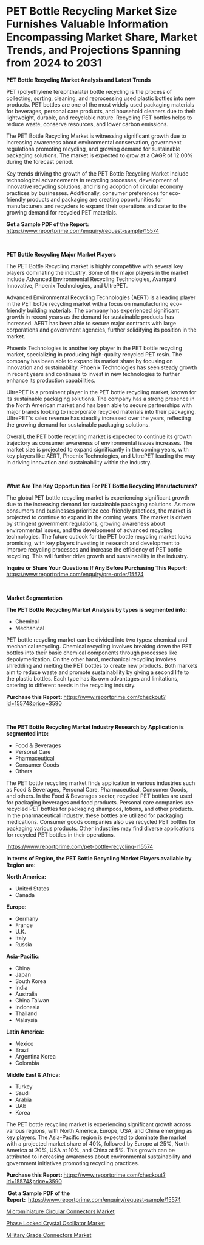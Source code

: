 <p><h1>PET Bottle Recycling Market Size Furnishes Valuable Information Encompassing Market Share, Market Trends, and Projections Spanning from 2024 to 2031</h1></p><p><strong>PET Bottle Recycling Market Analysis and Latest Trends</strong></p>
<p><p>PET (polyethylene terephthalate) bottle recycling is the process of collecting, sorting, cleaning, and reprocessing used plastic bottles into new products. PET bottles are one of the most widely used packaging materials for beverages, personal care products, and household cleaners due to their lightweight, durable, and recyclable nature. Recycling PET bottles helps to reduce waste, conserve resources, and lower carbon emissions.</p><p>The PET Bottle Recycling Market is witnessing significant growth due to increasing awareness about environmental conservation, government regulations promoting recycling, and growing demand for sustainable packaging solutions. The market is expected to grow at a CAGR of 12.00% during the forecast period.</p><p>Key trends driving the growth of the PET Bottle Recycling Market include technological advancements in recycling processes, development of innovative recycling solutions, and rising adoption of circular economy practices by businesses. Additionally, consumer preferences for eco-friendly products and packaging are creating opportunities for manufacturers and recyclers to expand their operations and cater to the growing demand for recycled PET materials.</p></p>
<p><strong>Get a Sample PDF of the Report:&nbsp;</strong> <a href="https://www.reportprime.com/enquiry/request-sample/15574">https://www.reportprime.com/enquiry/request-sample/15574</a></p>
<p>&nbsp;</p>
<p><strong>PET Bottle Recycling Major Market Players</strong></p>
<p><p>The PET Bottle Recycling market is highly competitive with several key players dominating the industry. Some of the major players in the market include Advanced Environmental Recycling Technologies, Avangard Innovative, Phoenix Technologies, and UltrePET.</p><p>Advanced Environmental Recycling Technologies (AERT) is a leading player in the PET bottle recycling market with a focus on manufacturing eco-friendly building materials. The company has experienced significant growth in recent years as the demand for sustainable products has increased. AERT has been able to secure major contracts with large corporations and government agencies, further solidifying its position in the market.</p><p>Phoenix Technologies is another key player in the PET bottle recycling market, specializing in producing high-quality recycled PET resin. The company has been able to expand its market share by focusing on innovation and sustainability. Phoenix Technologies has seen steady growth in recent years and continues to invest in new technologies to further enhance its production capabilities.</p><p>UltrePET is a prominent player in the PET bottle recycling market, known for its sustainable packaging solutions. The company has a strong presence in the North American market and has been able to secure partnerships with major brands looking to incorporate recycled materials into their packaging. UltrePET's sales revenue has steadily increased over the years, reflecting the growing demand for sustainable packaging solutions.</p><p>Overall, the PET bottle recycling market is expected to continue its growth trajectory as consumer awareness of environmental issues increases. The market size is projected to expand significantly in the coming years, with key players like AERT, Phoenix Technologies, and UltrePET leading the way in driving innovation and sustainability within the industry.</p></p>
<p>&nbsp;</p>
<p><strong>What Are The Key Opportunities For PET Bottle Recycling Manufacturers?</strong></p>
<p><p>The global PET bottle recycling market is experiencing significant growth due to the increasing demand for sustainable packaging solutions. As more consumers and businesses prioritize eco-friendly practices, the market is projected to continue to expand in the coming years. The market is driven by stringent government regulations, growing awareness about environmental issues, and the development of advanced recycling technologies. The future outlook for the PET bottle recycling market looks promising, with key players investing in research and development to improve recycling processes and increase the efficiency of PET bottle recycling. This will further drive growth and sustainability in the industry.</p></p>
<p><strong>Inquire or Share Your Questions If Any Before Purchasing This Report:</strong> <a href="https://www.reportprime.com/enquiry/pre-order/15574">https://www.reportprime.com/enquiry/pre-order/15574</a></p>
<p>&nbsp;</p>
<p><strong>Market Segmentation</strong></p>
<p><strong>The PET Bottle Recycling Market Analysis by types is segmented into:</strong></p>
<p><ul><li>Chemical</li><li>Mechanical</li></ul></p>
<p><p>PET bottle recycling market can be divided into two types: chemical and mechanical recycling. Chemical recycling involves breaking down the PET bottles into their basic chemical components through processes like depolymerization. On the other hand, mechanical recycling involves shredding and melting the PET bottles to create new products. Both markets aim to reduce waste and promote sustainability by giving a second life to the plastic bottles. Each type has its own advantages and limitations, catering to different needs in the recycling industry.</p></p>
<p><strong>Purchase this Report:&nbsp;</strong><a href="https://www.reportprime.com/checkout?id=15574&price=3590">https://www.reportprime.com/checkout?id=15574&price=3590</a></p>
<p>&nbsp;</p>
<p><strong>The PET Bottle Recycling Market Industry Research by Application is segmented into:</strong></p>
<p><ul><li>Food & Beverages</li><li>Personal Care</li><li>Pharmaceutical</li><li>Consumer Goods</li><li>Others</li></ul></p>
<p><p>The PET bottle recycling market finds application in various industries such as Food & Beverages, Personal Care, Pharmaceutical, Consumer Goods, and others. In the Food & Beverages sector, recycled PET bottles are used for packaging beverages and food products. Personal care companies use recycled PET bottles for packaging shampoos, lotions, and other products. In the pharmaceutical industry, these bottles are utilized for packaging medications. Consumer goods companies also use recycled PET bottles for packaging various products. Other industries may find diverse applications for recycled PET bottles in their operations.</p></p>
<p><a href="https://www.reportprime.com/pet-bottle-recycling-r15574">&nbsp;https://www.reportprime.com/pet-bottle-recycling-r15574</a></p>
<p><strong>In terms of Region, the PET Bottle Recycling Market Players available by Region are:</strong></p>
<p>
    <p> <strong> North America: </strong>
        <ul>
            <li>United States</li>
            <li>Canada</li>
        </ul>
        </p> 
    <p> <strong> Europe: </strong>
        <ul>
            <li>Germany</li>
            <li>France</li>
            <li>U.K.</li>
            <li>Italy</li>
            <li>Russia</li>
        </ul>
        </p> 
    <p> <strong> Asia-Pacific: </strong>
        <ul>
            <li>China</li>
            <li>Japan</li>
            <li>South Korea</li>
            <li>India</li>
            <li>Australia</li>
            <li>China Taiwan</li>
            <li>Indonesia</li>
            <li>Thailand</li>
            <li>Malaysia</li>
        </ul>
        </p> 
    <p> <strong> Latin America: </strong>
        <ul>
            <li>Mexico</li>
            <li>Brazil</li>
            <li>Argentina Korea</li>
            <li>Colombia</li>
        </ul>
        </p> 
    <p> <strong> Middle East & Africa: </strong>
        <ul>
            <li>Turkey</li>
            <li>Saudi</li>
            <li>Arabia</li>
            <li>UAE</li>
            <li>Korea</li>
        </ul>
    </p>
    </p>
<p><p>The PET bottle recycling market is experiencing significant growth across various regions, with North America, Europe, USA, and China emerging as key players. The Asia-Pacific region is expected to dominate the market with a projected market share of 40%, followed by Europe at 25%, North America at 20%, USA at 10%, and China at 5%. This growth can be attributed to increasing awareness about environmental sustainability and government initiatives promoting recycling practices.</p></p>
<p><strong>Purchase this Report: </strong><a href="https://www.reportprime.com/checkout?id=15574&price=3590">https://www.reportprime.com/checkout?id=15574&price=3590</a></p>
<p>&nbsp;<strong>Get a Sample PDF of the Report:&nbsp;&nbsp;</strong><a href="https://www.reportprime.com/enquiry/request-sample/15574">https://www.reportprime.com/enquiry/request-sample/15574</a></p>
<p><strong></strong></p>
<p><p><a href="https://unruly-ladybug-44b.notion.site/Decoding-Microminiature-Circular-Connectors-Market-Metrics-Market-Share-Trends-and-Growth-Pattern-8bb4229004844eb58b86704d01e3154e">Microminiature Circular Connectors Market</a></p><p><a href="https://meowing-lemming-dd3.notion.site/Phase-Locked-Crystal-Oscillator-Market-Insight-Market-Trends-Growth-Forecasted-from-2024-TO-2031-5a1daa1fc1ee4f638d04574ec5de9ebf">Phase Locked Crystal Oscillator Market</a></p><p><a href="https://shimmer-gardenia-37a.notion.site/Military-Grade-Connectors-Market-Share-Evolution-and-Market-Growth-Trends-2024-2031-7e26051a93c54ae8b31543113a249682">Military Grade Connectors Market</a></p></p>